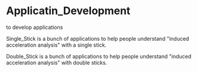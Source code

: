 # Applicatin_Development
to develop applications

Single_Stick is a bunch of applications to help people understand "induced acceleration analysis" with a single stick.

Double_Stick is a bunch of applications to help people understand "induced acceleration analysis" with double sticks.
